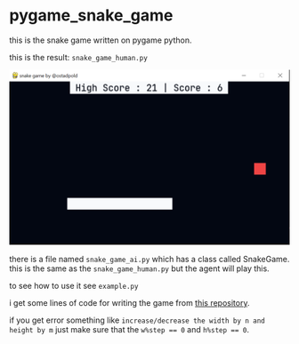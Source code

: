 # pygame_snake_game

this is the snake game written on pygame python.

this is the result: `snake_game_human.py`

![picture of snake game](./image.png)

there is a file named `snake_game_ai.py` which has a class called SnakeGame. this is the same as the `snake_game_human.py` but the agent will play this.

to see how to use it see `example.py`

i get some lines of code for writing the game from [this repository](https://github.com/rajatdiptabiswas/snake-pygame).

if you get error something like `increase/decrease the width by n and height by m` just make sure that the `w%step == 0` and `h%step == 0`.


